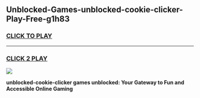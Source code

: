 
## Unblocked-Games-unblocked-cookie-clicker-Play-Free-g1h83
<h3>
<a href="https://premium76.site?title=unblocked-cookie-clicker&ref=10A">CLICK TO PLAY</a></h3>
<hr>

<h3>
<a href="https://premium76.site?title=unblocked-cookie-clicker&ref=10A">CLICK 2 PLAY</a>
  
</h3>

<a href="https://premium76.site?title=unblocked-cookie-clicker&ref=10A"><img src="https://clearcache.store/games.png"></a>


**unblocked-cookie-clicker games unblocked: Your Gateway to Fun and Accessible Online Gaming**
